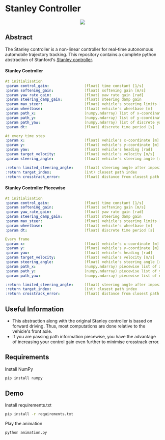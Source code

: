 # Stanley Controller

<div align="center">
	<img src="resources/animation.gif" />
</div>

## Abstract

The Stanley controller is a non-linear controller for real-time autonomous automobile trajectory tracking. This repository contains a complete python abstraction of Stanford's [Stanley controller](http://robotics.stanford.edu/~gabeh/papers/hoffmann_stanley_control07.pdf).

#### Stanley Controller

```yaml
At initialisation
:param control_gain:                (float) time constant [1/s]
:param softening_gain:              (float) softening gain [m/s]
:param yaw_rate_gain:               (float) yaw rate gain [rad]
:param steering_damp_gain:          (float) steering damp gain
:param max_steer:                   (float) vehicle's steering limits [rad]
:param wheelbase:                   (float) vehicle's wheelbase [m]
:param path_x:                      (numpy.ndarray) list of x-coordinates along the path
:param path_y:                      (numpy.ndarray) list of y-coordinates along the path
:param path_yaw:                    (numpy.ndarray) list of discrete yaw values along the path
:param dt:                          (float) discrete time period [s]

At every time step
:param x:                           (float) vehicle's x-coordinate [m]
:param y:                           (float) vehicle's y-coordinate [m]
:param yaw:                         (float) vehicle's heading [rad]
:param target_velocity:             (float) vehicle's velocity [m/s]
:param steering_angle:              (float) vehicle's steering angle [rad]

:return limited_steering_angle:     (float) steering angle after imposing steering limits [rad]
:return target_index:               (int) closest path index
:return crosstrack_error:           (float) distance from closest path index [m]
```

#### Stanley Controller Piecewise

```yaml
At initialisation
:param control_gain:                (float) time constant [1/s]
:param softening_gain:              (float) softening gain [m/s]
:param yaw_rate_gain:               (float) yaw rate gain [rad]
:param steering_damp_gain:          (float) steering damp gain
:param max_steer:                   (float) vehicle's steering limits [rad]
:param wheelbase:                   (float) vehicle's wheelbase [m]
:param dt:                          (float) discrete time period [s]

Every frame
:param x:                           (float) vehicle's x-coordinate [m]
:param y:                           (float) vehicle's y-coordinate [m]
:param yaw:                         (float) vehicle's heading [rad]
:param target_velocity:             (float) vehicle's velocity [m/s]
:param steering_angle:              (float) vehicle's steering angle [rad]
:param path_x:                      (numpy.ndarray) piecewise list of x-coordinates along the path
:param path_y:                      (numpy.ndarray) piecewise list of y-coordinates along the path
:param path_yaw:                    (numpy.ndarray) piecewise list of discrete yaw values along the path

:return limited_steering_angle:     (float) steering angle after imposing steering limits [rad]
:return target_index:               (int) closest path index
:return crosstrack_error:           (float) distance from closest path index [m]
```

## Useful Information

- This abstraction along with the original Stanley controller is based on forward driving. Thus, most computations are done relative to the vehicle's front axle.
- If you are passing path information piecewise, you have the advantage of increasing your control gain even further to minimise crosstrack error.

## Requirements

Install NumPy

```bash
pip install numpy
```

## Demo

Install requirements.txt

```bash
pip install -r requirements.txt
```

Play the animation

```
python animation.py
```
